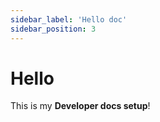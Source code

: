 ```yaml
---
sidebar_label: 'Hello doc'
sidebar_position: 3
---
```


# Hello

This is my **Developer docs setup**!

